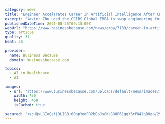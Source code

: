 ```yaml
---
category: news
title: "Engineer Accelerates Career In Artificial Intelligence After CEIBS Global EMBA"
excerpt: "Xavier Zhu used the CEIBS Global EMBA to swap engineering for business, enhancing his career in artificial intelligence with tech company, Nvidia, in China"
publishedDateTime: 2020-08-25T09:15:00Z
webUrl: "https://www.businessbecause.com/news/emba/7139/career-in-artificial-intelligence-ceibs-emba"
type: article
quality: 35
heat: 35

provider:
  name: Business Because
  domain: businessbecause.com

topics:
  - AI in Healthcare
  - AI

images:
  - url: "https://www.businessbecause.com/uploads/default/news/images/1597828479.png"
    width: 750
    height: 468
    isCached: true

secured: "kscHQvLGIoQshjDLISB+00npYeoFO2bEaJs8KuS88P61gqX6rPW4lqBUqo/2SdPIu+5dztNHgr+ymBA4iULxBLrNoF9iuWk0GomSqL2bka93TcAq/TFJ+xnLZFaPOeiSy2mBe7iL4GbPPtlJb7ihJSH45vvuAB4bhCz737MF3Yo1s3Vtw4cPfg/aE+tjaFHg7zLnwRaJSKA48+BTXfARcCZ/mdAscyEFgAeIqvKEQRLj+AWHIleIsGWXUjmhOzUzq4e/mcJEhGGa/MyIwc1Jt5PZqngqNw3jTk7VB/igecicRTJGUL+KDhkKsFdLfAANcVuwaClvA2dzzcGlg0xBzg==;rZCXlyWDUMc97CKRn2eb3w=="
---
```


